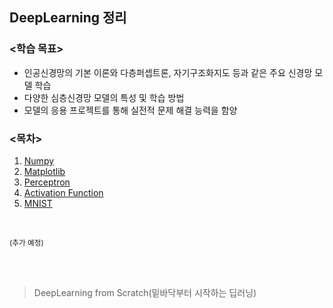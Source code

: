 ## DeepLearning 정리


### <학습 목표>
- 인공신경망의 기본 이론와 다층퍼셉트론, 자기구조화지도 등과 같은 주요 신경망 모델 학습
- 다양한 심층신경망 모델의 특성 및 학습 방법
-  모델의 응용 프로젝트를 통해 실전적 문제 해결 능력을 함양


### <목차>
1. [Numpy](https://github.com/sillverstar/DeepLearning/tree/master/1.%20Numpy)
2. [Matplotlib](https://github.com/sillverstar/DeepLearning/tree/master/2.%20Matplotlib)
3. [Perceptron](https://github.com/sillverstar/DeepLearning/tree/master/3.%20Perceptron)
4. [Activation Function](https://github.com/sillverstar/DeepLearning/tree/master/4.%20Activation%20Function)
5. [MNIST](https://github.com/sillverstar/DeepLearning/tree/master/5.%20MNIST)

<br>

<small>(추가 예정)</small>


<br>
<br>

> DeepLearning from Scratch(밑바닥부터 시작하는 딥러닝)

